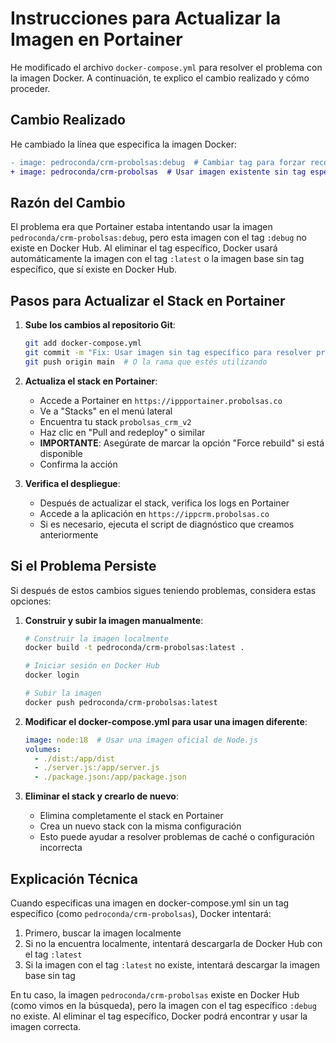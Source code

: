 # Instrucciones para Actualizar la Imagen en Portainer

He modificado el archivo `docker-compose.yml` para resolver el problema con la imagen Docker. A continuación, te explico el cambio realizado y cómo proceder.

## Cambio Realizado

He cambiado la línea que especifica la imagen Docker:

```diff
- image: pedroconda/crm-probolsas:debug  # Cambiar tag para forzar reconstrucción
+ image: pedroconda/crm-probolsas  # Usar imagen existente sin tag específico
```

## Razón del Cambio

El problema era que Portainer estaba intentando usar la imagen `pedroconda/crm-probolsas:debug`, pero esta imagen con el tag `:debug` no existe en Docker Hub. Al eliminar el tag específico, Docker usará automáticamente la imagen con el tag `:latest` o la imagen base sin tag específico, que sí existe en Docker Hub.

## Pasos para Actualizar el Stack en Portainer

1. **Sube los cambios al repositorio Git**:
   ```bash
   git add docker-compose.yml
   git commit -m "Fix: Usar imagen sin tag específico para resolver problema de imagen no encontrada"
   git push origin main  # O la rama que estés utilizando
   ```

2. **Actualiza el stack en Portainer**:
   - Accede a Portainer en `https://ippportainer.probolsas.co`
   - Ve a "Stacks" en el menú lateral
   - Encuentra tu stack `probolsas_crm_v2`
   - Haz clic en "Pull and redeploy" o similar
   - **IMPORTANTE**: Asegúrate de marcar la opción "Force rebuild" si está disponible
   - Confirma la acción

3. **Verifica el despliegue**:
   - Después de actualizar el stack, verifica los logs en Portainer
   - Accede a la aplicación en `https://ippcrm.probolsas.co`
   - Si es necesario, ejecuta el script de diagnóstico que creamos anteriormente

## Si el Problema Persiste

Si después de estos cambios sigues teniendo problemas, considera estas opciones:

1. **Construir y subir la imagen manualmente**:
   ```bash
   # Construir la imagen localmente
   docker build -t pedroconda/crm-probolsas:latest .
   
   # Iniciar sesión en Docker Hub
   docker login
   
   # Subir la imagen
   docker push pedroconda/crm-probolsas:latest
   ```

2. **Modificar el docker-compose.yml para usar una imagen diferente**:
   ```yaml
   image: node:18  # Usar una imagen oficial de Node.js
   volumes:
     - ./dist:/app/dist
     - ./server.js:/app/server.js
     - ./package.json:/app/package.json
   ```

3. **Eliminar el stack y crearlo de nuevo**:
   - Elimina completamente el stack en Portainer
   - Crea un nuevo stack con la misma configuración
   - Esto puede ayudar a resolver problemas de caché o configuración incorrecta

## Explicación Técnica

Cuando especificas una imagen en docker-compose.yml sin un tag específico (como `pedroconda/crm-probolsas`), Docker intentará:

1. Primero, buscar la imagen localmente
2. Si no la encuentra localmente, intentará descargarla de Docker Hub con el tag `:latest`
3. Si la imagen con el tag `:latest` no existe, intentará descargar la imagen base sin tag

En tu caso, la imagen `pedroconda/crm-probolsas` existe en Docker Hub (como vimos en la búsqueda), pero la imagen con el tag específico `:debug` no existe. Al eliminar el tag específico, Docker podrá encontrar y usar la imagen correcta.
